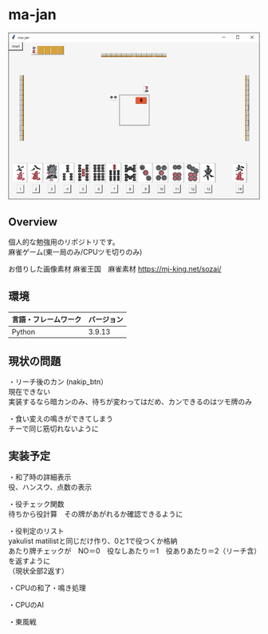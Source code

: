 # ma-jan

![png](https://github.com/sumiya1625114/ma-jan/blob/main/img/sample/sample.png)

## Overview

個人的な勉強用のリポジトリです。  
麻雀ゲーム(東一局のみ/CPUツモ切りのみ)

お借りした画像素材
麻雀王国　麻雀素材
https://mj-king.net/sozai/

## 環境

<!-- 言語、フレームワーク、ミドルウェア、インフラの一覧とバージョンを記載 -->

| 言語・フレームワーク  | バージョン |
| --------------------- | ---------- |
| Python                | 3.9.13     |

## 現状の問題
・リーチ後のカン (nakip_btn）  
現在できない  
実装するなら暗カンのみ、待ちが変わってはだめ、カンできるのはツモ牌のみ  

・食い変えの鳴きができてしまう  
チーで同じ筋切れないように  

## 実装予定

・和了時の詳細表示  
役、ハンスウ、点数の表示  

・役チェック関数  
待ちから役計算　その牌があがれるか確認できるように  

・役判定のリスト  
yakulist matilistと同じだけ作り、0と1で役つくか格納  
あたり牌チェックが　NO＝0　役なしあたり＝1　役ありあたり＝2（リーチ含）を返すように  
（現状全部2返す）  

・CPUの和了・鳴き処理

・CPUのAI

・東風戦


